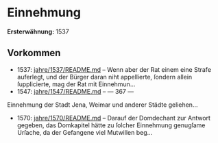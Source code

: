 # Einnehmung

**Ersterwähnung:** 1537

## Vorkommen
- 1537: [jahre/1537/README.md](../jahre/1537/README.md) – Wenn aber der
Rat einem eine Strafe auferlegt, und der Bürger daran
niht appellierte, ſondern allein ſupplicierte, mag der Rat
mit Einnehmun...
- 1547: [jahre/1547/README.md](../jahre/1547/README.md) – — 367 —

Einnehmung der Stadt Jena, Weimar und anderer Städte
geliehen...
- 1570: [jahre/1570/README.md](../jahre/1570/README.md) – Darauf der Domdechant zur Antwort gegeben,
das Domkapitel hätte zu ſolcher Einnehmung genugſame
Urſache, da der Gefangene viel Mutwillen beg...
